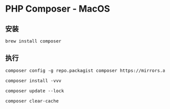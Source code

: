 # PHP Composer - MacOS

安装
------
<pre>
brew install composer
</pre>

执行
------
<pre>
composer config -g repo.packagist composer https://mirrors.aliyun.com/composer/

composer install -vvv

composer update --lock

composer clear-cache
</pre>
